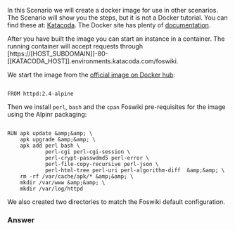  In this Scenario we will create a docker image for use in other scenarios. The Scenario will show you the steps, but it is not a Docker tutorial. You can find these at: [Katacoda](<https://www.katacoda.com/courses/docker>). The Docker site has plenty of [documentation](<https://docs.docker.com/>).

 After you have built the image you can start an instance in a container. The running container will accept requests through [https://[](../../..)[HOST\_SUBDOMAIN]]-80-[[KATACODA\_HOST]].environments.katacoda.com/foswiki.

 We start the image from the [official image on Docker hub]([https://docs.docker.com/docker-hub/official\_images/](https://docs.docker.com/docker-hub/official_images/)):
```

FROM httpd:2.4-alpine

```

 Then we install `perl`, `bash` and the `cpan` Foswiki pre-requisites for the image using the Alpinr packaging:
```

RUN apk update &amp;&amp; \
    apk upgrade &amp;&amp; \
    apk add perl bash \
            perl-cgi perl-cgi-session \
            perl-crypt-passwdmd5 perl-error \
            perl-file-copy-recursive perl-json \
            perl-html-tree perl-uri perl-algorithm-diff  &amp;&amp; \
    rm -rf /var/cache/apk/* &amp;&amp; \
    mkdir /var/www &amp;&amp; \
    mkdir /var/log/httpd

```

 We also created two directories to match the Foswiki default configuration.

### Answer	

